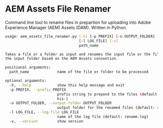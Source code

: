 # AEM Assets File Renamer

Command line tool to rename files in prepartion for uploading into Adobe Experience Manager (AEM) Assets (DAM).
Written in Python.

```sh
usage: aem_assets_file_renamer.py [-h] [-p PREFIX] [-o OUTPUT_FOLDER]
                                  [-l LOG_FILE] [-v]
                                  path_name

Takes a file or a folder as input and renames the input file or the files in
the input folder based on the AEM Assets convention.

positional arguments:
  path_name             name of the file or folder to be processed

optional arguments:
  -h, --help            show this help message and exit
  -p PREFIX, --prefix PREFIX
                        prefix string to prepend to the files (default: sps-
                        his-)
  -o OUTPUT_FOLDER, --output-folder OUTPUT_FOLDER
                        output folder for the renamed files (default: renamed)
  -l LOG_FILE, --log-file LOG_FILE
                        name of the log file (default: rename.log)
  -v, --version         show version
```